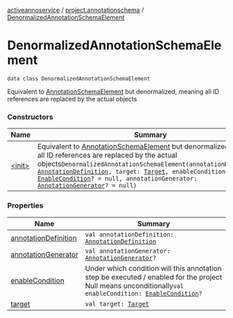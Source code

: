 [activeannoservice](../../index.md) / [project.annotationschema](../index.md) / [DenormalizedAnnotationSchemaElement](./index.md)

# DenormalizedAnnotationSchemaElement

`data class DenormalizedAnnotationSchemaElement`

Equivalent to [AnnotationSchemaElement](../-annotation-schema-element/index.md) but denormalized, meaning all ID references are replaced
by the actual objects

### Constructors

| Name | Summary |
|---|---|
| [&lt;init&gt;](-init-.md) | Equivalent to [AnnotationSchemaElement](../-annotation-schema-element/index.md) but denormalized, meaning all ID references are replaced by the actual objects`DenormalizedAnnotationSchemaElement(annotationDefinition: `[`AnnotationDefinition`](../../annotationdefinition/-annotation-definition/index.md)`, target: `[`Target`](../../annotationdefinition.target/-target/index.md)`, enableCondition: `[`EnableCondition`](../-enable-condition/index.md)`? = null, annotationGenerator: `[`AnnotationGenerator`](../../annotationdefinition.generator/-annotation-generator/index.md)`? = null)` |

### Properties

| Name | Summary |
|---|---|
| [annotationDefinition](annotation-definition.md) | `val annotationDefinition: `[`AnnotationDefinition`](../../annotationdefinition/-annotation-definition/index.md) |
| [annotationGenerator](annotation-generator.md) | `val annotationGenerator: `[`AnnotationGenerator`](../../annotationdefinition.generator/-annotation-generator/index.md)`?` |
| [enableCondition](enable-condition.md) | Under which condition will this annotation step be executed / enabled for the project Null means unconditionally`val enableCondition: `[`EnableCondition`](../-enable-condition/index.md)`?` |
| [target](target.md) | `val target: `[`Target`](../../annotationdefinition.target/-target/index.md) |
